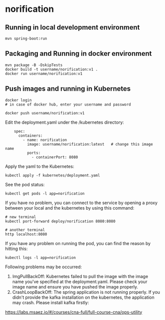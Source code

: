 # norification

## Running in local development environment

```
mvn spring-boot:run
```

## Packaging and Running in docker environment

```
mvn package -B -DskipTests
docker build -t username/norification:v1 .
docker run username/norification:v1
```

## Push images and running in Kubernetes

```
docker login 
# in case of docker hub, enter your username and password

docker push username/norification:v1
```

Edit the deployment.yaml under the /kubernetes directory:
```
    spec:
      containers:
        - name: norification
          image: username/norification:latest   # change this image name
          ports:
            - containerPort: 8080

```

Apply the yaml to the Kubernetes:
```
kubectl apply -f kubernetes/deployment.yaml
```

See the pod status:
```
kubectl get pods -l app=norification
```

If you have no problem, you can connect to the service by opening a proxy between your local and the kubernetes by using this command:
```
# new terminal
kubectl port-forward deploy/norification 8080:8080

# another terminal
http localhost:8080
```

If you have any problem on running the pod, you can find the reason by hitting this:
```
kubectl logs -l app=norification
```

Following problems may be occurred:

1. ImgPullBackOff:  Kubernetes failed to pull the image with the image name you've specified at the deployment.yaml. Please check your image name and ensure you have pushed the image properly.
1. CrashLoopBackOff: The spring application is not running properly. If you didn't provide the kafka installation on the kubernetes, the application may crash. Please install kafka firstly:

https://labs.msaez.io/#/courses/cna-full/full-course-cna/ops-utility

